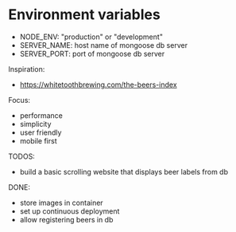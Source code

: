 # Environment variables

- NODE_ENV: "production" or "development"
- SERVER_NAME: host name of mongoose db server
- SERVER_PORT: port of mongoose db server

Inspiration:
- https://whitetoothbrewing.com/the-beers-index

Focus:
- performance
- simplicity
- user friendly
- mobile first

TODOS:
- build a basic scrolling website that displays beer labels from db

DONE:
- store images in container
- set up continuous deployment
- allow registering beers in db
